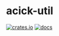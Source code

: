 # acick-util

[![crates.io](https://img.shields.io/crates/v/acick-util.svg)](https://crates.io/crates/acick-util)
[![docs](https://docs.rs/acick-util/badge.svg)](https://docs.rs/acick-util)